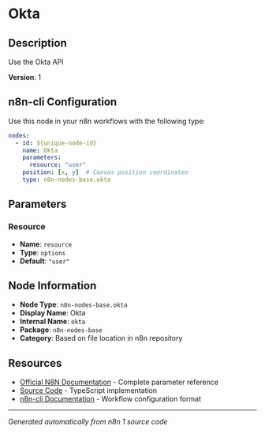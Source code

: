 # Okta

## Description

Use the Okta API

**Version**: 1

## n8n-cli Configuration

Use this node in your n8n workflows with the following type:

```yaml
nodes:
  - id: ${unique-node-id}
    name: Okta
    parameters:
      resource: "user"
    position: [x, y]  # Canvas position coordinates
    type: n8n-nodes-base.okta
```

## Parameters

### Resource

- **Name**: `resource`
- **Type**: `options`
- **Default**: `"user"`


## Node Information

- **Node Type**: `n8n-nodes-base.okta`
- **Display Name**: Okta
- **Internal Name**: `okta`
- **Package**: `n8n-nodes-base`
- **Category**: Based on file location in n8n repository

## Resources

- [Official N8N Documentation](https://docs.n8n.io/integrations/builtin/app-nodes/n8n-nodes-base.okta/) - Complete parameter reference
- [Source Code](https://github.com/n8n-io/n8n/blob/master/packages/nodes-base/nodes/Okta/Okta.node.ts) - TypeScript implementation
- [n8n-cli Documentation](https://github.com/edenreich/n8n-cli) - Workflow configuration format

---
*Generated automatically from n8n 1 source code*
